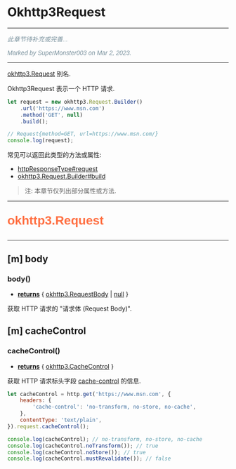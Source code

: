 # Okhttp3Request

---

<p style="font: italic 1em sans-serif; color: #78909C">此章节待补充或完善...</p>
<p style="font: italic 1em sans-serif; color: #78909C">Marked by SuperMonster003 on Mar 2, 2023.</p>

---

[okhttp3.Request](https://square.github.io/okhttp/3.x/okhttp/okhttp3/Request.html) 别名.

Okhttp3Request 表示一个 HTTP 请求.

```js
let request = new okhttp3.Request.Builder()
    .url('https://www.msn.com')
    .method('GET', null)
    .build();

// Request{method=GET, url=https://www.msn.com/}
console.log(request);
```

常见可以返回此类型的方法或属性:

- [httpResponseType#request](httpResponseType#p-request)
- [okhttp3.Request.Builder#build](https://square.github.io/okhttp/3.x/okhttp/okhttp3/Request.Builder.html#build--)

> 注: 本章节仅列出部分属性或方法.

---

<p style="font: bold 2em sans-serif; color: #FF7043">okhttp3.Request</p>

---

## [m] body

### body()

- <ins>**returns**</ins> { [okhttp3.RequestBody](https://square.github.io/okhttp/3.x/okhttp/okhttp3/RequestBody.html) | [null](dataTypes#null) }

获取 HTTP 请求的 "请求体 (Request Body)".

## [m] cacheControl

### cacheControl()

- <ins>**returns**</ins> { [okhttp3.CacheControl](https://square.github.io/okhttp/3.x/okhttp/okhttp3/CacheControl.html) }

获取 HTTP 请求标头字段 [cache-control](httpRequestHeadersType#p-cache-control) 的信息.

```js
let cacheControl = http.get('https://www.msn.com', {
    headers: {
        'cache-control': 'no-transform, no-store, no-cache',
    },
    contentType: 'text/plain',
}).request.cacheControl();

console.log(cacheControl); // no-transform, no-store, no-cache
console.log(cacheControl.noTransform()); // true
console.log(cacheControl.noStore()); // true
console.log(cacheControl.mustRevalidate()); // false
```